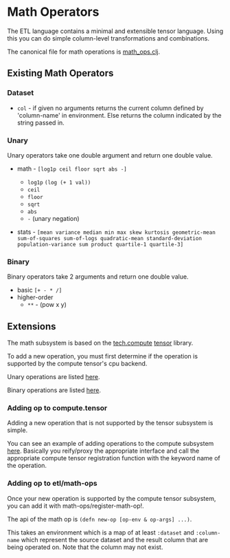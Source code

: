 # Math Operators

The ETL language contains a minimal and extensible tensor language.  Using this you can do simple
column-level transformations and combinations.

The canonical file for math operations is [math_ops.clj](../src/tech/ml/dataset/etl/math_ops.clj).

## Existing Math Operators

### Dataset

* `col` - if given no arguments returns the current column defined by 'column-name' in
   environment.  Else returns the column indicated by the string passed in.

### Unary

Unary operators take one double argument and return one double value.

* math - `[log1p ceil floor sqrt abs -]`
  * `log1p` `(log (+ 1 val))`
  * `ceil`
  * `floor`
  * `sqrt`
  * `abs`
  * `-` (unary negation)

* stats - `[mean
            variance
            median
            min
            max
            skew
            kurtosis
            geometric-mean
            sum-of-squares
            sum-of-logs
            quadratic-mean
            standard-deviation
            population-variance
            sum
            product
            quartile-1
            quartile-3]`


### Binary

Binary operators take 2 arguments and return one double value.
* basic `[+ - * /]`
* higher-order
  * `**` - (pow x y)


## Extensions

The math subsystem is based on the [tech.compute](https://github.com/techascent/tech.compute) [tensor](https://github.com/techascent/tech.compute/blob/master/docs/tensor.md) library.


To add a new operation, you must first determine if the operation is supported by the compute tensor's cpu backend.

Unary operations are listed [here](https://github.com/techascent/tech.compute/blob/3fbcc24cc5cf3460445f066355b95779568cdaaa/src/tech/compute/cpu/tensor_math/unary_op.clj#L32).

Binary operations are listed [here](https://github.com/techascent/tech.compute/blob/3fbcc24cc5cf3460445f066355b95779568cdaaa/src/tech/compute/cpu/tensor_math/binary_op_impls.clj#L36).


### Adding op to compute.tensor

Adding a new operation that is not supported by the tensor subsystem is simple.

You can see an example of adding operations to the compute subsystem [here](https://github.com/techascent/tech.ml.dataset/blob/master/src/tech/ml/dataset/compute_math_context.clj#L10).  Basically you reify/proxy the appropriate interface and
call the appropriate compute tensor registration function with the keyword name of the operation.


### Adding op to etl/math-ops


Once your new operation is supported by the compute tensor subsystem, you can
add it with math-ops/register-math-op!.

The api of the math op is `(defn new-op [op-env & op-args] ...)`.

This takes an environment which is a map of at least `:dataset` and `:column-name` which represent the source
dataset and the result column that are being operated on.  Note that the column may not exist.
